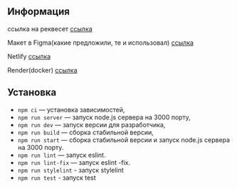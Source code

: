 ## Информация

ссылка на реквесет [ссылка](https://github.com/apdashi/middle.messenger.praktikum.yandex/pull/5)

Макет в Figma(какие предложили, те и
использовал) [ссылка](https://www.figma.com/file/jF5fFFzgGOxQeB4CmKWTiE/Chat_external_link?type=design&node-id=0-1&t=PFIPSVBRSFeCTuuu-0)

Netlify [ссылка](https://subtle-paletas-9f362f.netlify.app/)

Render(docker) [ссылка](https://apdashi.onrender.com/messenger)

## Установка
- `npm ci` — установка зависимостей,
- `npm run server` — запуск node.js сервера на 3000 порту,
- `npm run dev` — запуск версии для разработчика,
- `npm run build` — сборка стабильной версии,
- `npm run start` — сборка стабильной версии и запуск node.js сервера на 3000 порту.
- `npm run lint` — запуск eslint.
- `npm run lint-fix` — запуск eslint -fix.
- `npm run stylelint` - запуск stylelint
- `npm run test` - запуск test

